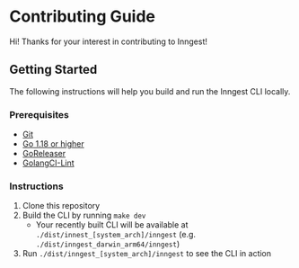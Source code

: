 # Contributing Guide

Hi! Thanks for your interest in contributing to Inngest!

## Getting Started

The following instructions will help you build and run the Inngest CLI locally.

### Prerequisites

- [Git](https://git-scm.com/downloads)
- [Go 1.18 or higher](https://golang.org/doc/install)
- [GoReleaser](https://goreleaser.com/install/)
- [GolangCI-Lint](https://golangci-lint.run/welcome/install/#local-installation)

### Instructions

1. Clone this repository
2. Build the CLI by running `make dev`
   - Your recently built CLI will be available at `./dist/innest_[system_arch]/inngest` (e.g.
     `./dist/inngest_darwin_arm64/inngest`)
3. Run `./dist/inngest_[system_arch]/inngest` to see the CLI in action
